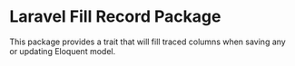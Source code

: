 # Laravel Fill Record Package
This package provides a trait that will fill traced columns when saving any or updating Eloquent model.
